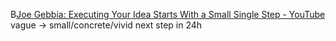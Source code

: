 B[Joe Gebbia: Executing Your Idea Starts With a Small Single Step - YouTube](https://www.youtube.com/watch?v=e6Xt0RvTR6A)
	vague → small/concrete/vivid
	next step in 24h